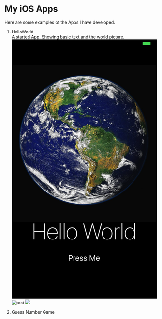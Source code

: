 # My iOS Apps
Here are some examples of the Apps I have developed.  
1. HelloWorld  
    A started App. Showing basic text and the world picture.
    ![HelloWorld|36x36,20%](https://github.com/zzzyq/My-iOS-Apps/blob/master/HellowWorld/screen%20shoot.png)
    ![test](https://github.com/favicon.ico)
    <img src="https://github.com/favicon.ico" width="48">

2. Guess Number Game
